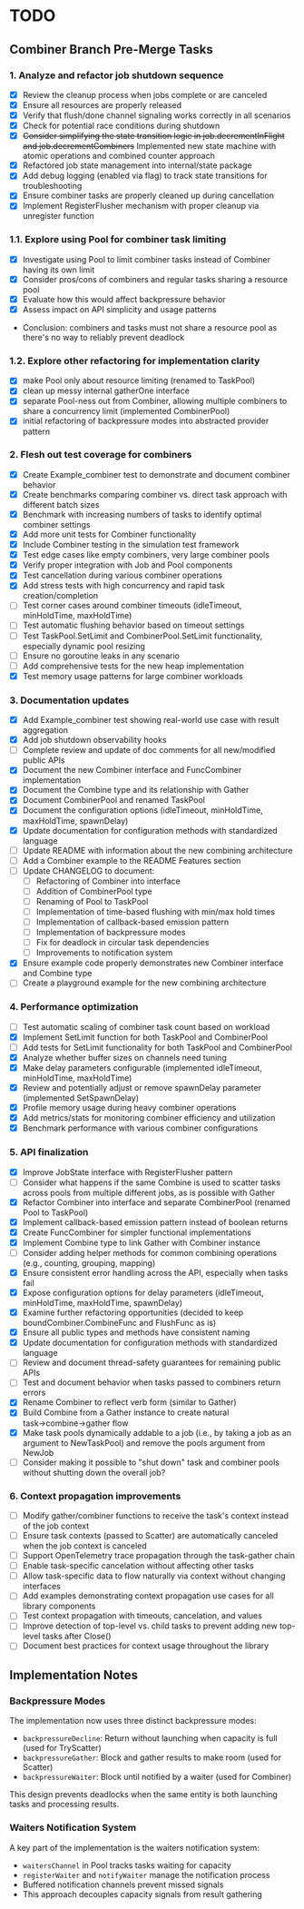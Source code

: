 # TODO

## Combiner Branch Pre-Merge Tasks

### 1. Analyze and refactor job shutdown sequence
- [x] Review the cleanup process when jobs complete or are canceled
- [x] Ensure all resources are properly released
- [x] Verify that flush/done channel signaling works correctly in all scenarios
- [x] Check for potential race conditions during shutdown
- [x] ~~Consider simplifying the state transition logic in job.decrementInFlight and job.decrementCombiners~~ Implemented new state machine with atomic operations and combined counter approach
- [x] Refactored job state management into internal/state package
- [x] Add debug logging (enabled via flag) to track state transitions for troubleshooting
- [x] Ensure combiner tasks are properly cleaned up during cancellation 
- [x] Implement RegisterFlusher mechanism with proper cleanup via unregister function

### 1.1. Explore using Pool for combiner task limiting
- [x] Investigate using Pool to limit combiner tasks instead of Combiner having its own limit
- [x] Consider pros/cons of combiners and regular tasks sharing a resource pool
- [x] Evaluate how this would affect backpressure behavior
- [x] Assess impact on API simplicity and usage patterns
- Conclusion: combiners and tasks must not share a resource pool as there's no way to reliably prevent deadlock

### 1.2. Explore other refactoring for implementation clarity
- [x] make Pool only about resource limiting (renamed to TaskPool)
- [x] clean up messy internal gatherOne interface
- [x] separate Pool-ness out from Combiner, allowing multiple combiners to share a concurrency limit (implemented CombinerPool)
- [x] initial refactoring of backpressure modes into abstracted provider pattern

### 2. Flesh out test coverage for combiners
- [x] Create Example_combiner test to demonstrate and document combiner behavior
- [x] Create benchmarks comparing combiner vs. direct task approach with different batch sizes
- [x] Benchmark with increasing numbers of tasks to identify optimal combiner settings
- [x] Add more unit tests for Combiner functionality
- [x] Include Combiner testing in the simulation test framework
- [x] Test edge cases like empty combiners, very large combiner pools
- [x] Verify proper integration with Job and Pool components
- [x] Test cancellation during various combiner operations
- [x] Add stress tests with high concurrency and rapid task creation/completion
- [ ] Test corner cases around combiner timeouts (idleTimeout, minHoldTime, maxHoldTime)
- [ ] Test automatic flushing behavior based on timeout settings
- [ ] Test TaskPool.SetLimit and CombinerPool.SetLimit functionality, especially dynamic pool resizing
- [ ] Ensure no goroutine leaks in any scenario
- [ ] Add comprehensive tests for the new heap implementation
- [x] Test memory usage patterns for large combiner workloads

### 3. Documentation updates
- [x] Add Example_combiner test showing real-world use case with result aggregation
- [x] Add job shutdown observability hooks
- [ ] Complete review and update of doc comments for all new/modified public APIs
- [x] Document the new Combiner interface and FuncCombiner implementation
- [x] Document the Combine type and its relationship with Gather
- [x] Document CombinerPool and renamed TaskPool
- [x] Document the configuration options (idleTimeout, minHoldTime, maxHoldTime, spawnDelay)
- [x] Update documentation for configuration methods with standardized language
- [ ] Update README with information about the new combining architecture
- [ ] Add a Combiner example to the README Features section
- [ ] Update CHANGELOG to document:
  - [ ] Refactoring of Combiner into interface
  - [ ] Addition of CombinerPool type
  - [ ] Renaming of Pool to TaskPool
  - [ ] Implementation of time-based flushing with min/max hold times
  - [ ] Implementation of callback-based emission pattern
  - [ ] Implementation of backpressure modes
  - [ ] Fix for deadlock in circular task dependencies
  - [ ] Improvements to notification system
- [x] Ensure example code properly demonstrates new Combiner interface and Combine type
- [ ] Create a playground example for the new combining architecture

### 4. Performance optimization
- [ ] Test automatic scaling of combiner task count based on workload
- [x] Implement SetLimit function for both TaskPool and CombinerPool
- [ ] Add tests for SetLimit functionality for both TaskPool and CombinerPool
- [x] Analyze whether buffer sizes on channels need tuning
- [x] Make delay parameters configurable (implemented idleTimeout, minHoldTime, maxHoldTime)
- [x] Review and potentially adjust or remove spawnDelay parameter (implemented SetSpawnDelay)
- [x] Profile memory usage during heavy combiner operations
- [x] Add metrics/stats for monitoring combiner efficiency and utilization
- [x] Benchmark performance with various combiner configurations

### 5. API finalization
- [x] Improve JobState interface with RegisterFlusher pattern
- [ ] Consider what happens if the same Combine is used to scatter tasks across pools from multiple different jobs, as is possible with Gather
- [x] Refactor Combiner into interface and separate CombinerPool (renamed Pool to TaskPool)
- [x] Implement callback-based emission pattern instead of boolean returns
- [x] Create FuncCombiner for simpler functional implementations
- [x] Implement Combine type to link Gather with Combiner instance
- [ ] Consider adding helper methods for common combining operations (e.g., counting, grouping, mapping)
- [x] Ensure consistent error handling across the API, especially when tasks fail
- [x] Expose configuration options for delay parameters (idleTimeout, minHoldTime, maxHoldTime, spawnDelay)
- [x] Examine further refactoring opportunities (decided to keep boundCombiner.CombineFunc and FlushFunc as is)
- [x] Ensure all public types and methods have consistent naming
- [x] Update documentation for configuration methods with standardized language
- [ ] Review and document thread-safety guarantees for remaining public APIs
- [ ] Test and document behavior when tasks passed to combiners return errors
- [x] Rename Combiner to reflect verb form (similar to Gather)
- [x] Build Combine from a Gather instance to create natural task→combine→gather flow
- [x] Make task pools dynamically addable to a job (i.e., by taking a job as an argument to NewTaskPool) and remove the pools argument from NewJob
- [ ] Consider making it possible to "shut down" task and combiner pools without shutting down the overall job?

### 6. Context propagation improvements
- [ ] Modify gather/combiner functions to receive the task's context instead of the job context
- [ ] Ensure task contexts (passed to Scatter) are automatically canceled when the job context is canceled
- [ ] Support OpenTelemetry trace propagation through the task-gather chain
- [ ] Enable task-specific cancelation without affecting other tasks
- [ ] Allow task-specific data to flow naturally via context without changing interfaces
- [ ] Add examples demonstrating context propagation use cases for all library components
- [ ] Test context propagation with timeouts, cancelation, and values
- [ ] Improve detection of top-level vs. child tasks to prevent adding new top-level tasks after Close()
- [ ] Document best practices for context usage throughout the library

## Implementation Notes

### Backpressure Modes
The implementation now uses three distinct backpressure modes:
- `backpressureDecline`: Return without launching when capacity is full (used for TryScatter)
- `backpressureGather`: Block and gather results to make room (used for Scatter)
- `backpressureWaiter`: Block until notified by a waiter (used for Combiner)

This design prevents deadlocks when the same entity is both launching tasks and processing results.

### Waiters Notification System
A key part of the implementation is the waiters notification system:
- `waitersChannel` in Pool tracks tasks waiting for capacity
- `registerWaiter` and `notifyWaiter` manage the notification process
- Buffered notification channels prevent missed signals
- This approach decouples capacity signals from result gathering
